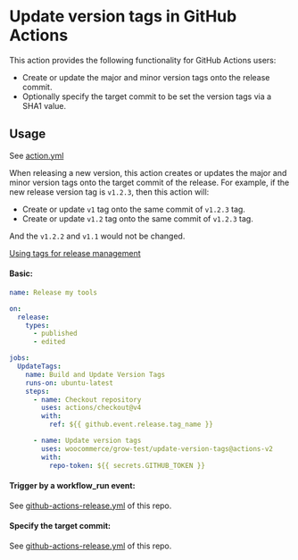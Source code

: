 # Update version tags in GitHub Actions

This action provides the following functionality for GitHub Actions users:

- Create or update the major and minor version tags onto the release commit.
- Optionally specify the target commit to be set the version tags via a SHA1 value.

## Usage

See [action.yml](action.yml)

When releasing a new version, this action creates or updates the major and minor version tags onto the target commit of the release. For example, if the new release version tag is `v1.2.3`, then this action will:

- Create or update `v1` tag onto the same commit of `v1.2.3` tag.
- Create or update `v1.2` tag onto the same commit of `v1.2.3` tag.

And the `v1.2.2` and `v1.1` would not be changed.

[Using tags for release management](https://docs.github.com/en/actions/creating-actions/about-custom-actions#using-tags-for-release-management)

#### Basic:

```yaml
name: Release my tools

on:
  release:
    types:
      - published
      - edited

jobs:
  UpdateTags:
    name: Build and Update Version Tags
    runs-on: ubuntu-latest
    steps:
      - name: Checkout repository
        uses: actions/checkout@v4
        with:
          ref: ${{ github.event.release.tag_name }}

      - name: Update version tags
        uses: woocommerce/grow-test/update-version-tags@actions-v2
        with:
          repo-token: ${{ secrets.GITHUB_TOKEN }}
```

#### Trigger by a workflow_run event:

See [github-actions-release.yml](/.github/workflows/github-actions-release.yml) of this repo.

#### Specify the target commit:

See [github-actions-release.yml](/.github/workflows/github-actions-release.yml) of this repo.
